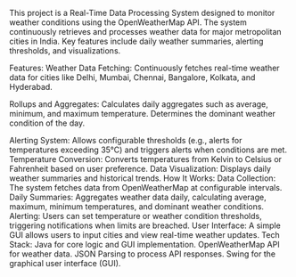 This project is a Real-Time Data Processing System designed to monitor weather conditions using the OpenWeatherMap API. The system continuously retrieves and processes weather data for major metropolitan cities in India. Key features include daily weather summaries, alerting thresholds, and visualizations.

Features:
Weather Data Fetching: Continuously fetches real-time weather data for cities like Delhi, Mumbai, Chennai, Bangalore, Kolkata, and Hyderabad.

Rollups and Aggregates:
Calculates daily aggregates such as average, minimum, and maximum temperature.
Determines the dominant weather condition of the day.

Alerting System: Allows configurable thresholds (e.g., alerts for temperatures exceeding 35°C) and triggers alerts when conditions are met.
Temperature Conversion: Converts temperatures from Kelvin to Celsius or Fahrenheit based on user preference.
Data Visualization: Displays daily weather summaries and historical trends.
How It Works:
Data Collection: The system fetches data from OpenWeatherMap at configurable intervals.
Daily Summaries: Aggregates weather data daily, calculating average, maximum, minimum temperatures, and dominant weather conditions.
Alerting: Users can set temperature or weather condition thresholds, triggering notifications when limits are breached.
User Interface: A simple GUI allows users to input cities and view real-time weather updates.
Tech Stack:
Java for core logic and GUI implementation.
OpenWeatherMap API for weather data.
JSON Parsing to process API responses.
Swing for the graphical user interface (GUI).
